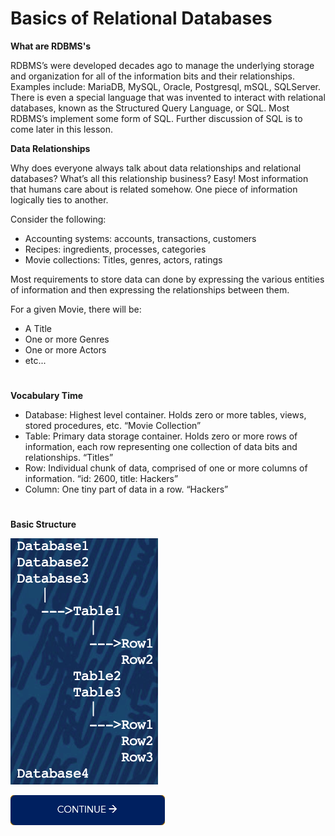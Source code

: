 # Basics of Relational Databases

**What are RDBMS's**

RDBMS’s were developed decades ago to manage the underlying storage and organization for all of the information bits and their relationships.
Examples include: MariaDB, MySQL, Oracle, Postgresql, mSQL, SQLServer.
There is even a special language that was invented to interact with relational databases, known as the Structured Query Language, or SQL. Most RDBMS’s implement some form of SQL. Further discussion of SQL is to come later in this lesson.

**Data Relationships**

Why does everyone always talk about data relationships and relational databases? What’s all this relationship business?
Easy! Most information that humans care about is related somehow. One piece of information logically ties to another.

Consider the following:
 - Accounting systems: accounts, transactions, customers
 - Recipes: ingredients, processes, categories
 - Movie collections: Titles, genres, actors, ratings

Most requirements to store data can done by expressing the various entities of information and then expressing the relationships between them.

For a given Movie, there will be:
 - A Title
 - One or more Genres
 - One or more Actors
 - etc...
#
**Vocabulary Time**

- Database: Highest level container. Holds zero or more tables, views, stored procedures, etc. “Movie Collection”
- Table: Primary data storage container. Holds zero or more rows of information, each row representing one collection of data bits and relationships. “Titles”
- Row: Individual chunk of data, comprised of one or more columns of information. “id: 2600, title: Hackers”
- Column: One tiny part of data in a row. “Hackers”
#
**Basic Structure**

![continue](./images/Structure.png)

[![continue](./images/continue.png)](./3_MySQL_Basics.md)
